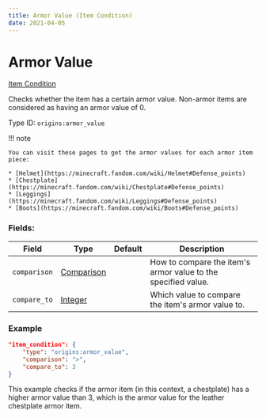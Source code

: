 ```yaml
---
title: Armor Value (Item Condition)
date: 2021-04-05
---
```


# Armor Value

[Item Condition](../item_conditions.md)

Checks whether the item has a certain armor value. Non-armor items are considered as having an armor value of 0.

Type ID: `origins:armor_value`

!!! note

    You can visit these pages to get the armor values for each armor item piece:

    * [Helmet](https://minecraft.fandom.com/wiki/Helmet#Defense_points)
    * [Chestplate](https://minecraft.fandom.com/wiki/Chestplate#Defense_points)
    * [Leggings](https://minecraft.fandom.com/wiki/Leggings#Defense_points)
    * [Boots](https://minecraft.fandom.com/wiki/Boots#Defense_points)

### Fields:

Field  | Type | Default | Description
-------|------|---------|-------------
`comparison` | [Comparison](../data_types/comparison.md) | |  How to compare the item's armor value to the specified value.
`compare_to` | [Integer](../data_types/integer.md) | | Which value to compare the item's armor value to.

### Example
```json
"item_condition": {
    "type": "origins:armor_value",
    "comparison": ">",
    "compare_to": 3
}
```
This example checks if the armor item (in this context, a chestplate) has a higher armor value than 3, which is the armor value for the leather chestplate armor item.